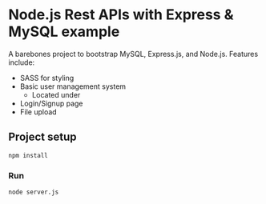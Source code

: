 # Node.js Rest APIs with Express & MySQL example

A barebones project to bootstrap MySQL, Express.js, and Node.js. Features include:  

- SASS for styling
- Basic user management system 
    - Located under    
- Login/Signup page
- File upload

## Project setup
```
npm install
```

### Run
```
node server.js
```
